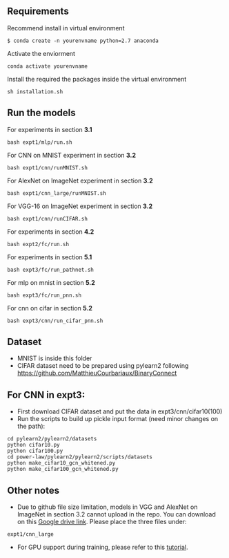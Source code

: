 ## Requirements
Recommend install in virtual environment
```
$ conda create -n yourenvname python=2.7 anaconda
```

Activate the enviorment
```
conda activate yourenvname
```
Install the required the packages inside the virtual environment
```
sh installation.sh
```
## Run the models

For experiments in section **3.1**

```
bash expt1/mlp/run.sh
```

For CNN on MNIST experiment in section **3.2**

```
bash expt1/cnn/runMNIST.sh
```

For AlexNet on ImageNet experiment in section **3.2**

```
bash expt1/cnn_large/runMNIST.sh
```

For VGG-16 on ImageNet experiment in section **3.2**

```
bash expt1/cnn/runCIFAR.sh
```

For experiments in section **4.2**

```
bash expt2/fc/run.sh
```

For experiments in section **5.1**

```
bash expt3/fc/run_pathnet.sh
```
For mlp on mnist in section **5.2**

```
bash expt3/fc/run_pnn.sh
```
For cnn on cifar in section **5.2**
```
bash expt3/cnn/run_cifar_pnn.sh
```

## Dataset

- MNIST is inside this folder
- CIFAR dataset need to be prepared using pylearn2 following https://github.com/MatthieuCourbariaux/BinaryConnect

## For CNN in expt3:
- First download CIFAR dataset and put the data in expt3/cnn/cifar10(100) 
- Run the scripts to build up pickle input format (need minor changes on the path):
```
cd pylearn2/pylearn2/datasets
python cifar10.py
python cifar100.py
cd power-law/pylearn2/pylearn2/scripts/datasets
python make_cifar10_gcn_whitened.py
python make_cifar100_gcn_whitened.py
```

## Other notes
- Due to github file size limitation, models in VGG and AlexNet on ImageNet in section 3.2 cannot upload in the repo. You can download on this [Google drive link](http://www.google.com/). Please place the three files under:
```
expt1/cnn_large
```
- For GPU support during training, please refer to this [tutorial](https://lasagne.readthedocs.io/en/latest/user/installation.html#cuda).
 